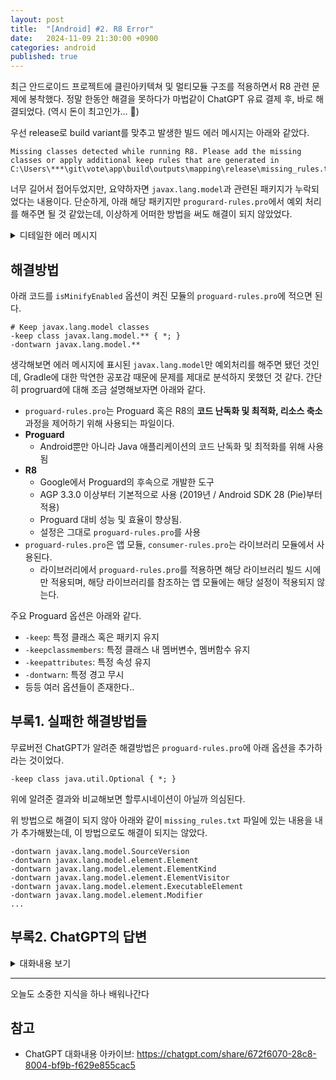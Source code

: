 ```yaml
---
layout: post
title:  "[Android] #2. R8 Error"
date:   2024-11-09 21:30:00 +0900
categories: android
published: true
---
```


최근 안드로이드 프로젝트에 클린아키텍쳐 및 멀티모듈 구조를 적용하면서 R8 관련 문제에 봉착했다.
정말 한동안 해결을 못하다가 마법같이 ChatGPT 유료 결제 후, 바로 해결되었다. (역시 돈이 최고인가... 🤣)

우선 release로 build variant를 맞추고 발생한 빌드 에러 메시지는 아래와 같았다.

```
Missing classes detected while running R8. Please add the missing classes or apply additional keep rules that are generated in C:\Users\***\git\vote\app\build\outputs\mapping\release\missing_rules.txt.
```

너무 길어서 접어두었지만, 요약하자면 `javax.lang.model`과 관련된 패키지가 누락되었다는 내용이다.
단순하게, 아래 해당 패키지만 `progurard-rules.pro`에서 예외 처리를 해주면 될 것 같았는데, 이상하게 어떠한 방법을 써도 해결이 되지 않았었다.

<details>
<summary>디테일한 에러 메시지</summary>

```
Missing class javax.lang.model.SourceVersion (referenced from: java.lang.String com.squareup.javapoet.CodeWriter.extractMemberName(java.lang.String))
Missing class javax.lang.model.element.Element (referenced from: javax.lang.model.element.TypeElement com.google.auto.common.MoreElements.asType(javax.lang.model.element.Element) and 15 other contexts)
Missing class javax.lang.model.element.ElementKind (referenced from: javax.lang.model.element.ElementKind com.google.auto.common.Visibility.MODULE and 6 other contexts)
Missing class javax.lang.model.element.ElementVisitor (referenced from: javax.lang.model.element.TypeElement com.google.auto.common.MoreElements.asType(javax.lang.model.element.Element) and 1 other context)
Missing class javax.lang.model.element.ExecutableElement (referenced from: boolean com.google.auto.common.MoreElements.methodVisibleFromPackage(javax.lang.model.element.ExecutableElement, javax.lang.model.element.PackageElement) and 8 other contexts)
Missing class javax.lang.model.element.Modifier (referenced from: boolean com.google.auto.common.Overrides$ExplicitOverrides.overrides(javax.lang.model.element.ExecutableElement, javax.lang.model.element.ExecutableElement, javax.lang.model.element.TypeElement))
Missing class javax.lang.model.element.Name (referenced from: javax.lang.model.element.ExecutableElement com.google.auto.common.Overrides$ExplicitOverrides.methodInType(javax.lang.model.element.TypeElement, javax.lang.model.element.ExecutableElement) and 2 other contexts)
Missing class javax.lang.model.element.PackageElement (referenced from: javax.lang.model.element.PackageElement com.google.auto.common.MoreElements.getPackage(javax.lang.model.element.Element) and 2 other contexts)
Missing class javax.lang.model.element.TypeElement (referenced from: javax.lang.model.element.TypeElement com.squareup.javapoet.ClassName$1.val$element and 14 other contexts)
Missing class javax.lang.model.element.TypeParameterElement (referenced from: com.google.common.collect.ImmutableList com.google.auto.common.Overrides$ExplicitOverrides$TypeSubstVisitor.erasedParameterTypes(javax.lang.model.element.ExecutableElement, javax.lang.model.element.TypeElement))
Missing class javax.lang.model.element.VariableElement (referenced from: com.google.common.collect.ImmutableList com.google.auto.common.Overrides$ExplicitOverrides$TypeSubstVisitor.erasedParameterTypes(javax.lang.model.element.ExecutableElement, javax.lang.model.element.TypeElement) and 1 other context)
Missing class javax.lang.model.type.ArrayType (referenced from: javax.lang.model.type.ArrayType com.google.auto.common.MoreTypes.asArray(javax.lang.model.type.TypeMirror) and 2 other contexts)
Missing class javax.lang.model.type.DeclaredType (referenced from: javax.lang.model.type.DeclaredType com.google.auto.common.MoreTypes.asDeclared(javax.lang.model.type.TypeMirror) and 2 other contexts)
Missing class javax.lang.model.type.ExecutableType (referenced from: javax.lang.model.type.ExecutableType com.google.auto.common.MoreTypes.asExecutable(javax.lang.model.type.TypeMirror) and 1 other context)
Missing class javax.lang.model.type.TypeKind (referenced from: com.google.common.collect.ImmutableList com.google.auto.common.Overrides$ExplicitOverrides$TypeSubstVisitor.erasedParameterTypes(javax.lang.model.element.ExecutableElement, javax.lang.model.element.TypeElement) and 1 other context)
Missing class javax.lang.model.type.TypeMirror (referenced from: javax.lang.model.type.ArrayType com.google.auto.common.MoreTypes.asArray(javax.lang.model.type.TypeMirror) and 19 other contexts)
Missing class javax.lang.model.type.TypeVariable (referenced from: javax.lang.model.type.TypeVariable com.google.auto.common.MoreTypes.asTypeVariable(javax.lang.model.type.TypeMirror))
Missing class javax.lang.model.type.TypeVisitor (referenced from: javax.lang.model.type.ArrayType com.google.auto.common.MoreTypes.asArray(javax.lang.model.type.TypeMirror) and 6 other contexts)
Missing class javax.lang.model.util.ElementFilter (referenced from: javax.lang.model.element.ExecutableElement com.google.auto.common.Overrides$ExplicitOverrides.methodInType(javax.lang.model.element.TypeElement, javax.lang.model.element.ExecutableElement))
Missing class javax.lang.model.util.SimpleElementVisitor8 (referenced from: void com.google.auto.common.MoreElements$CastingElementVisitor.<init>(java.lang.String) and 3 other contexts)
Missing class javax.lang.model.util.SimpleTypeVisitor8 (referenced from: void com.google.auto.common.MoreTypes$AsElementVisitor.<init>() and 9 other contexts)
Missing class javax.lang.model.util.Types (referenced from: javax.lang.model.util.Types com.google.auto.common.Overrides$ExplicitOverrides.typeUtils and 10 other contexts)
```

</details>

## 해결방법

아래 코드를 `isMinifyEnabled` 옵션이 켜진 모듈의 `proguard-rules.pro`에 적으면 된다.

```
# Keep javax.lang.model classes
-keep class javax.lang.model.** { *; }
-dontwarn javax.lang.model.**
```

생각해보면 에러 메시지에 표시된 `javax.lang.model`만 예외처리를 해주면 됐던 것인데, Gradle에 대한 막연한 공포감 때문에 문제를 제대로 분석하지 못했던 것 같다.
간단히 progruard에 대해 조금 설명해보자면 아래와 같다.

- `proguard-rules.pro`는 Proguard 혹은 R8의 **코드 난독화 및 최적화, 리소스 축소**과정을 제어하기 위해 사용되는 파일이다.
- **Proguard**
   - Android뿐만 아니라 Java 애플리케이션의 코드 난독화 및 최적화를 위해 사용됨
- **R8**
   - Google에서 Proguard의 후속으로 개발한 도구
   - AGP 3.3.0 이상부터 기본적으로 사용 (2019년 / Android SDK 28 (Pie)부터 적용)
   - Proguard 대비 성능 및 효율이 향상됨.
   - 설정은 그대로 `proguard-rules.pro`를 사용
- `proguard-rules.pro`은 앱 모듈, `consumer-rules.pro`는 라이브러리 모듈에서 사용된다.
   - 라이브러리에서 `proguard-rules.pro`를 적용하면 해당 라이브러리 빌드 시에만 적용되며, 해당 라이브러리를 참조하는 앱 모듈에는 해당 설정이 적용되지 않는다.

주요 Proguard 옵션은 아래와 같다.
- `-keep`: 특정 클래스 혹은 패키지 유지
- `-keepclassmembers`: 특정 클래스 내 멤버변수, 멤버함수 유지
- `-keepattributes`: 특정 속성 유지
- `-dontwarn`: 특정 경고 무시
- 등등 여러 옵션들이 존재한다..


## 부록1. 실패한 해결방법들

무료버전 ChatGPT가 알려준 해결방법은 `proguard-rules.pro`에 아래 옵션을 추가하라는 것이었다.
```
-keep class java.util.Optional { *; }
```
위에 알려준 결과와 비교해보면 할루시네이션이 아닐까 의심된다.

위 방법으로 해결이 되지 않아 아래와 같이 `missing_rules.txt` 파일에 있는 내용을 내가 추가해봤는데, 이 방법으로도 해결이 되지는 않았다.
```
-dontwarn javax.lang.model.SourceVersion
-dontwarn javax.lang.model.element.Element
-dontwarn javax.lang.model.element.ElementKind
-dontwarn javax.lang.model.element.ElementVisitor
-dontwarn javax.lang.model.element.ExecutableElement
-dontwarn javax.lang.model.element.Modifier
...
```

## 부록2. ChatGPT의 답변

<details>
<summary>대화내용 보기</summary>

### 1. R8 에러 해결에 대해
이 오류는 `javax.lang.model` 패키지의 클래스가 누락되었음을 의미하며, 이는 일반적으로 코드에서 사용하는 특정 Java 모듈이나 라이브러리가 R8 (Proguard)에 의해 제거되었기 때문입니다. 이 문제를 해결하려면 Proguard의 keep 규칙을 적용하여 이 클래스들이 제거되지 않도록 해야 합니다.

해결 방법은 다음과 같습니다:

1. **`missing_rules.txt` 파일 확인**:
   `C:\Users\uhug\git\vote\app\build\outputs\mapping\release\missing_rules.txt` 파일에 포함된 Proguard 규칙을 확인하고, 필요한 경우 이 파일의 내용을 `proguard-rules.pro`에 복사하거나 참고하세요.

2. **Proguard 규칙 추가**:
   `proguard-rules.pro` 파일에 아래와 같은 규칙을 추가하여 관련 클래스를 유지시켜 보세요.

   ```proguard
   # Keep javax.lang.model classes
   -keep class javax.lang.model.** { *; }
   -dontwarn javax.lang.model.**

   # Keep Google Auto library classes (if needed)
   -keep class com.google.auto.common.** { *; }
   -dontwarn com.google.auto.common.**
   ```

3. **Kapt 및 Annotation Processor 확인**:
   `kapt`와 annotation processor를 올바르게 설정했는지 확인합니다. Hilt와 관련된 코드가 annotation processor를 통해 코드를 생성할 때 이러한 문제들이 발생할 수 있습니다.

4. **Gradle 설정 검토**:
   프로젝트에서 Java 및 Kotlin의 호환성과 관련된 Gradle 설정이 올바르게 구성되었는지 확인합니다.

   ```kotlin
   compileOptions {
       sourceCompatibility = JavaVersion.VERSION_17
       targetCompatibility = JavaVersion.VERSION_17
   }

   kotlinOptions {
       jvmTarget = "17"
   }
   ```

위의 절차를 수행한 후 `R8`을 다시 실행하여 오류가 해결되었는지 확인하세요.

### 2. R8이란?

R8을 실행한다는 것은 Android 빌드 시스템에서 R8이 **코드 난독화, 최적화, 리소스 축소** 작업을 수행하는 프로세스를 의미합니다. R8은 Proguard의 후속 도구로, Android 앱의 최종 APK 또는 AAB 파일을 생성할 때 코드의 크기를 줄이고 난독화하여 보안을 강화하고 성능을 최적화합니다.

#### R8 실행의 의미:
- **코드 최적화**: R8은 사용되지 않는 코드를 제거하여 APK의 크기를 줄이고 성능을 향상시킵니다.
- **난독화**: R8은 코드의 가독성을 떨어뜨리기 위해 클래스, 메서드, 필드 이름을 변경하여 보안을 강화합니다.
- **리소스 축소**: 사용되지 않는 리소스를 제거하여 APK 크기를 줄입니다.

#### R8 실행 시점:
R8은 **빌드 프로세스 중** `minifyEnabled`가 `true`로 설정된 빌드 유형에서 자동으로 실행됩니다. 예를 들어, `release` 빌드 유형에서 `minifyEnabled`가 설정된 경우, 빌드할 때 R8이 작동합니다.

```kotlin
buildTypes {
    getByName("release") {
        isMinifyEnabled = true // 이 설정이 R8을 실행하도록 함
        isShrinkResources = true
        proguardFiles(
            getDefaultProguardFile("proguard-android-optimize.txt"),
            "proguard-rules.pro"
        )
    }
}
```

#### 요약:
R8을 실행한다는 것은 **앱의 최종 빌드 과정에서 코드 최적화 및 난독화를 수행하는 프로세스**입니다. 개발자는 `gradlew assembleRelease` 명령어 또는 Android Studio의 `Build > Build APK(s)` 메뉴를 사용하여 R8이 포함된 빌드 과정을 실행할 수 있습니다.



### 3. `proguard-rules.pro`에 대해
`proguard-rules.pro`는 Android 프로젝트에서 Proguard 또는 R8의 코드 난독화 및 최적화 과정을 제어하기 위해 사용되는 설정 파일입니다. 이 파일은 **코드 최적화, 난독화, 리소스 축소** 작업 중 특정 코드나 리소스를 어떻게 다뤄야 할지를 정의하는 규칙을 포함합니다.

#### `proguard-rules.pro`의 역할:
1. **코드 유지**: 중요한 클래스나 메서드가 난독화나 제거되지 않도록 보장합니다. 예를 들어, Reflection을 사용하는 라이브러리는 난독화 시 코드 접근이 불가능해질 수 있으므로, 이를 방지하기 위해 특정 코드를 유지해야 할 때 사용됩니다.
2. **경고 억제**: 빌드 시 발생하는 특정 경고를 무시하도록 설정할 수 있습니다.
3. **난독화 예외 설정**: 프로젝트에서 특정 클래스나 패키지를 난독화하지 않도록 예외를 설정할 수 있습니다.
4. **코드 제거**: 사용되지 않는 코드가 앱에 포함되지 않도록 설정할 수 있습니다.



#### 주요 규칙의 예:
- **클래스 유지**:
  ```proguard
  -keep class com.example.myapp.MyClass { *; }
  ```

- **특정 패키지 유지**:
  ```proguard
  -keep class com.example.myapp.** { *; }
  ```

- **반드시 public이거나 protected인 모든 메서드 유지**:
  ```proguard
  -keepclassmembers class com.example.myapp.MyClass {
      public protected *;
  }
  ```

- **경고 무시**:
  ```proguard
  -dontwarn com.example.library.**
  ```

- **애노테이션 유지**:
  ```proguard
  -keepattributes *Annotation*
  ```

#### 왜 필요한가?
`proguard-rules.pro` 파일이 중요한 이유는 R8이 기본적으로 사용되지 않는 코드와 리소스를 제거하고 난독화하기 때문에, 특정 코드가 앱에서 예상대로 작동하지 않거나 앱이 충돌할 수 있습니다. 이 파일을 통해 이러한 코드가 난독화되거나 최적화되지 않도록 설정할 수 있습니다.

#### `proguard-rules.pro` 파일 위치:
일반적으로 프로젝트의 **앱 모듈** 루트 디렉토리에 위치합니다. Android Studio에서 기본적으로 생성되며, `build.gradle` 파일에서 이 파일을 `proguardFiles` 속성으로 지정하여 사용됩니다.

```kotlin
buildTypes {
    getByName("release") {
        isMinifyEnabled = true
        proguardFiles(
            getDefaultProguardFile("proguard-android-optimize.txt"),
            "proguard-rules.pro"
        )
    }
}
```

이 파일을 통해 앱에서 R8이 코드와 리소스를 처리하는 방법을 세부적으로 제어할 수 있습니다.


### 4. Proguard와 R8이란?

Proguard와 R8은 모두 **Android 빌드 과정에서 코드 최적화 및 난독화**를 위해 사용되는 도구입니다. 두 도구의 주요 목표는 코드 크기를 줄이고 보안을 강화하며 앱의 성능을 향상시키는 것입니다. 하지만 두 도구에는 차이점이 있습니다.

#### Proguard:
1. **역사 및 개요**:
   - Proguard는 오래된 도구로, Android뿐만 아니라 Java 애플리케이션의 코드 난독화 및 최적화를 위해 사용되었습니다.
   - Android 빌드 도구에서 기본으로 제공되며, 주로 코드 난독화, 최적화, 리소스 축소 기능을 수행합니다.

2. **기능**:
   - **난독화**: 코드의 클래스, 메서드, 필드 이름을 임의의 짧은 이름으로 변경하여 코드 가독성을 떨어뜨려 보안을 강화합니다.
   - **최적화**: 사용되지 않는 코드를 제거하고 코드의 크기를 줄여 앱 크기를 줄입니다.
   - **경고 억제 및 로그**: 빌드 과정에서 발생하는 경고를 무시하거나 로깅을 통해 최적화 상태를 확인할 수 있습니다.

3. **설정 파일**:
   - Proguard는 `proguard-rules.pro` 파일을 사용하여 특정 규칙을 정의해 코드가 난독화되거나 최적화되지 않도록 제어할 수 있습니다.

#### R8:
1. **역사 및 개요**:
   - R8은 Google에서 Proguard의 후속으로 개발한 도구이며, Android 빌드 도구 버전 3.3.0 이상부터 기본적으로 사용됩니다.
   - Proguard와 같은 기능을 제공하지만, 성능이 향상되었고 더 빠르고 효율적인 빌드 과정을 제공합니다.

2. **기능**:
   - **난독화 및 최적화**: Proguard와 동일하게 코드의 난독화와 최적화 기능을 제공합니다.
   - **리소스 축소**: 사용되지 않는 리소스를 제거하여 APK 또는 AAB 파일의 크기를 줄입니다.
   - **더 나은 성능**: R8은 Proguard보다 더 빠르고 효율적으로 빌드 과정을 처리합니다. 내부적으로 더 최적화된 알고리즘을 사용해 코드 크기와 빌드 시간을 줄입니다.

3. **Proguard 규칙 지원**:
   - R8은 Proguard와의 호환성을 위해 Proguard 규칙 파일을 그대로 사용할 수 있습니다. `proguard-rules.pro` 파일을 작성할 필요가 있더라도 R8은 이를 인식하고 처리합니다.

4. **추가 기능**:
   - R8은 Proguard보다 더 나은 다중 단계의 최적화 기능을 제공하며, 코드 흐름 분석과 같은 고급 최적화 기능이 더 향상되었습니다.

#### 주요 차이점:
- **성능**: R8은 Proguard보다 더 빠르고, 빌드 성능과 코드 최적화 측면에서 개선되었습니다.
- **기본 사용 여부**: Android 빌드 도구 버전 3.3.0 이상에서는 R8이 기본 난독화 도구로 사용됩니다.
- **고급 기능**: R8은 코드 최적화 및 축소를 위한 고급 기능을 더 많이 제공하여 빌드 결과의 앱 크기와 성능을 더 개선할 수 있습니다.

#### 요약:
- **Proguard**: 오랫동안 사용된 코드 난독화 도구. Android 및 Java 프로젝트에서 코드 난독화 및 최적화를 수행함.
- **R8**: Proguard의 후속 도구로 더 빠르고 효율적인 코드 난독화 및 최적화를 제공하며, Android 빌드 도구에 기본으로 포함됨.

두 도구 모두 `proguard-rules.pro` 파일을 사용하여 개발자가 코드의 난독화 및 최적화 방식을 제어할 수 있도록 합니다. R8은 Proguard의 기능을 포함하면서도 성능과 최적화 측면에서 더 개선된 도구입니다.

### 5. `proguard-rules.pro`와 `consumer-rules.pro`의 차이점

라이브러리 모듈에서 `proguard-rules.pro`를 사용하면 그 파일은 **라이브러리 모듈 자체의 빌드 시에만 적용**됩니다. 즉, 해당 모듈을 앱 모듈이나 다른 프로젝트에 포함시킬 때는 이 파일의 내용이 자동으로 적용되지 않습니다. 다음은 그 결과와 관련된 주요 사항들입니다.

#### 라이브러리 모듈에서 `proguard-rules.pro` 사용 시:
1. **모듈 내 최적화**:
   - `proguard-rules.pro`는 라이브러리 모듈이 개별적으로 빌드될 때만 적용됩니다.
   - 이 파일은 라이브러리 개발 중에 라이브러리를 난독화하거나 최적화할 때 사용됩니다.

2. **앱 모듈에서 적용되지 않음**:
   - 이 파일의 규칙은 **라이브러리를 사용하는 앱 모듈의 Proguard/R8 작업에 영향을 미치지 않습니다**. 즉, 라이브러리를 앱 프로젝트에 포함하더라도 `proguard-rules.pro`의 내용은 전달되지 않습니다.
   - 따라서, 라이브러리의 코드가 앱 빌드에서 최적화되거나 난독화될 때 발생할 수 있는 문제를 방지하려면 `consumer-rules.pro`를 사용해야 합니다.

#### `consumer-rules.pro`의 역할:
- `consumer-rules.pro`는 라이브러리 모듈에서 작성되었을 때, 이 규칙은 **라이브러리를 사용하는 모든 앱 모듈에 자동으로 적용**됩니다.
- 이 파일을 통해 라이브러리가 앱 빌드에서 난독화 및 최적화될 때 중요한 코드가 유지되도록 설정할 수 있습니다.
- 예를 들어, 리플렉션을 사용하는 코드나 특정 메서드/클래스가 유지되어야 할 경우 `consumer-rules.pro`에 규칙을 추가하여 보장할 수 있습니다.

#### 정리:
- **`proguard-rules.pro`**: 라이브러리 모듈의 자체 빌드 시에만 적용되며, 앱 모듈에는 적용되지 않습니다.
- **`consumer-rules.pro`**: 라이브러리 모듈을 사용하는 앱 모듈의 빌드 과정에서 Proguard/R8 규칙이 적용되도록 합니다.

라이브러리를 외부 프로젝트나 앱에서 사용할 때 난독화 관련 문제를 방지하려면 `consumer-rules.pro`를 올바르게 작성하는 것이 중요합니다.

</details>

---

오늘도 소중한 지식을 하나 배워나간다

## 참고
- ChatGPT 대화내용 아카이브: https://chatgpt.com/share/672f6070-28c8-8004-bf9b-f629e855cac5
